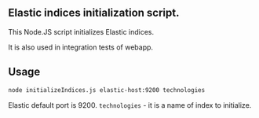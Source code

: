 ## Elastic indices initialization script.
This Node.JS script initializes Elastic indices.

It is also used in integration tests of webapp.

## Usage
``` bash
node initializeIndices.js elastic-host:9200 technologies 
```
Elastic default port is 9200.
`technologies` - it is a name of index to initialize.

